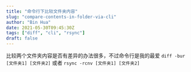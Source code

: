 ```yaml
---
title: "命令行下比较文件夹内容"
slug: "compare-contents-in-folder-via-cli"
author: "Bin Hua"
date: 2021-05-30T09:45:30Z
tags: ["diff", "cli", "rsync"]
draft: false
---
```


比较两个文件夹内容是否有差异的办法很多，不过命令行是我的最爱 `diff -bur [文件夹1] [文件夹2]` 或者 `rsync -rcnv [文件夹1] [文件夹2]`
